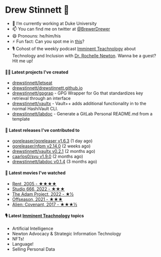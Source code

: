 
# Drew Stinnett 👋

- 🔭 I’m currently working at Duke University
- 📫 You can find me on twitter at [@BrewerDrewer](https://twitter.com/BrewerDrewer)
- 😄 Pronouns: he/him/his
- ⚡ Fun fact: Can you spot me in [this](https://www.youtube.com/watch?v=oL9WnB0qHBA)?
- 🎙 Cohost of the weekly podcast [Imminent Teachnology](https://podcast.imminentteachnology.com/) about Technology and Inclusion with [Dr. Rochelle Newton](https://www.linkedin.com/in/drrochellenewton/). Wanna be a guest? Hit me up!

#### 👨‍💻 Latest projects I've created
- [drewstinnett/letseat](https://github.com/drewstinnett/letseat)
- [drewstinnett/drewstinnett.github.io](https://github.com/drewstinnett/drewstinnett.github.io)
- [drewstinnett/gpgrap](https://github.com/drewstinnett/gpgrap) - GPG Wrapper for Go that standardizes key retrieval through an interface
- [drewstinnett/vaultx](https://github.com/drewstinnett/vaultx) - Vault&#43;&#43; adds additional functionality in to the normal HashiVault CLI.
- [drewstinnett/labdoc](https://github.com/drewstinnett/labdoc) - Generate a GitLab Personal README.md from a template

#### 🚀 Latest releases I've contributed to
- [goreleaser/goreleaser v1.6.3](https://github.com/goreleaser/goreleaser/releases/tag/v1.6.3) (1 day ago)
- [goreleaser/nfpm v2.14.0](https://github.com/goreleaser/nfpm/releases/tag/v2.14.0) (2 weeks ago)
- [drewstinnett/vaultx v0.2.1](https://github.com/drewstinnett/vaultx/releases/tag/v0.2.1) (2 months ago)
- [caarlos0/svu v1.9.0](https://github.com/caarlos0/svu/releases/tag/v1.9.0) (2 months ago)
- [drewstinnett/labdoc v0.1.4](https://github.com/drewstinnett/labdoc/releases/tag/v0.1.4) (3 months ago)

#### 🍿 Latest movies I've watched
- [Rent, 2005 - ★★★★](https://letterboxd.com/mondodrew/film/rent/)
- [Studio 666, 2022 - ★★★](https://letterboxd.com/mondodrew/film/studio-666-2022/)
- [The Adam Project, 2022 - ★½](https://letterboxd.com/mondodrew/film/the-adam-project/)
- [Offseason, 2021 - ★★★](https://letterboxd.com/mondodrew/film/film:714010/)
- [Alien: Covenant, 2017 - ★★★½](https://letterboxd.com/mondodrew/film/alien-covenant/)

#### 🎙 Latest [Imminent Teachnology](https://podcast.imminentteachnology.com/) topics
- Artificial Intelligence
- Newton Advocacy &amp; Strategic Information Technology
- NFTs!
- Language!
- Selling Personal Data